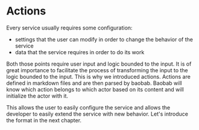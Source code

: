 # Actions

Every service usually requires some configuration:
- settings that the user can modify in order to change the behavior of the service
- data that the service requires in order to do its work

Both those points require user input and logic bounded to the input. It is of great importance to facilitate the process of transforming the input to the logic bounded to the input. This is why we introduced actions. Actions are defined in markdown files and are then parsed by baobab. Baobab will know which action belongs to which actor based on its content and will initialize the actor with it. 

This allows the user to easily configure the service and allows the developer to easily extend the service with new behavior. Let's introduce the format in the next chapter. 